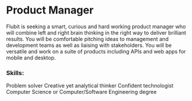 Product Manager
===========================

Flubit is seeking a smart, curious and hard working product manager who will combine left and right brain thinking in the right way to deliver brilliant results. You will be comfortable pitching ideas to management and development teams as well as liaising with stakeholders. You will be versatile and work on a suite of products including APIs and web apps for mobile and desktop.  

### Skills:
Problem solver
Creative yet analytical thinker
Confident technologist
Computer Science or Computer/Software Engineering degree
